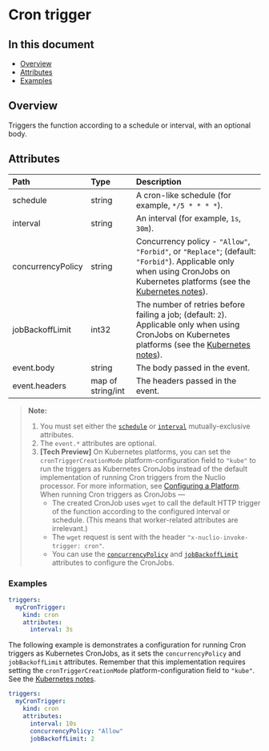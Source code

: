 # Cron trigger

## In this document
- [Overview](#overview)
- [Attributes](#attributes)
- [Examples](#examples)

<a id="overview"></a>
## Overview

Triggers the function according to a schedule or interval, with an optional body.

<a id="attributes"></a>
## Attributes

| **Path**                                             | **Type**          | **Description**                                                                                                                                                                          |
|:-----------------------------------------------------|:------------------|:-----------------------------------------------------------------------------------------------------------------------------------------------------------------------------------------|
| <a id="attr-schedule"></a>schedule                   | string            | A cron-like schedule (for example, `*/5 * * * *`).                                                                                                                                       |
| <a id="attr-interval"></a>interval                   | string            | An interval (for example, `1s`, `30m`).                                                                                                                                                  |
| <a id="attr-concurrencyPolicy"></a>concurrencyPolicy | string            | Concurrency policy - `"Allow"`, `"Forbid"`, or `"Replace"`; (default: `"Forbid"`). Applicable only when using CronJobs on Kubernetes platforms (see the [Kubernetes notes](#k8s-notes)). |
| <a id="attr-jobBackoffLimit"></a>jobBackoffLimit     | int32             | The number of retries before failing a job; (default: `2`). Applicable only when using CronJobs on Kubernetes platforms (see the [Kubernetes notes](#k8s-notes)).                        |
| event.body                                           | string            | The body passed in the event.                                                                                                                                                            |
| event.headers                                        | map of string/int | The headers passed in the event.                                                                                                                                                         |

<a id="attr-notes"></a>
> **Note:**
> 1. <a id="schedule-or-interval-attr-set-note"></a>You must set either the [`schedule`](#attr-schedule) or [`interval`](#attr-interval) mutually-exclusive attributes.
> 2. <a id="event-attrs-note"></a>The `event.*` attributes are optional.
> 3. <a id="k8s-notes"></a>**[Tech Preview]** On Kubernetes platforms, you can set the `cronTriggerCreationMode` platform-configuration field to `"kube"` to run the triggers as Kubernetes CronJobs instead of the default implementation of running Cron triggers from the Nuclio processor.
>        For more information, see [Configuring a Platform](../../tasks/configuring-a-platform.html#cron-trigger-creation-mode).
>        When running Cron triggers as CronJobs &mdash;
>    - The created CronJob uses `wget` to call the default HTTP trigger of the function according to the configured interval or schedule.
>        (This means that worker-related attributes are irrelevant.)
>    - The `wget` request is sent with the header `"x-nuclio-invoke-trigger: cron"`.
>    - You can use the [`concurrencyPolicy`](#attr-concurrencyPolicy) and [`jobBackoffLimit`](#attr-jobBackoffLimit) attributes to configure the CronJobs.

<a id="examples"></a>
### Examples

```yaml
triggers:
  myCronTrigger:
    kind: cron
    attributes:
      interval: 3s
```

The following example is demonstrates a configuration for running Cron triggers as Kubernetes CronJobs, as it sets the `concurrencyPolicy` and `jobBackoffLimit` attributes.
Remember that this implementation requires setting the `cronTriggerCreationMode` platform-configuration field to `"kube"`.
See the [Kubernetes notes](#k8s-notes).
```yaml
triggers:
  myCronTrigger:
    kind: cron
    attributes:
      interval: 10s
      concurrencyPolicy: "Allow"
      jobBackoffLimit: 2
```

